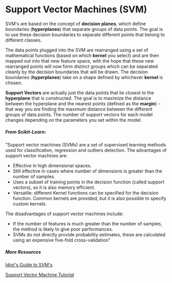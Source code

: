 # Support Vector Machines (SVM)

SVM's are based on the concept of **decision planes**, which define boundaries (**hyperplanes**) that separate groups of data points. The goal is to use these decision boundaries to separate different points that belong to different classes.

The data points plugged into the SVM are rearranged using a set of mathematical functions (based on which **kernel** you select) and are then mapped out into that new feature space, with the hope that these new rearranged points will now form distinct groups which can be separated cleanly by the decision boundaries that will be drawn. The decision boundaries (**hyperplanes**) take on a shape defined by whichever **kernel** is chosen.

**Support Vectors** are actually just the data points that lie closest to the **hyperplane** that is constructed. The goal is to maximize the distance between the hyperplane and the nearest points (defined as the **margin**) - that way you are finding the maximum distance between the different groups of data points. The number of support vectors for each model changes depending on the parameters you set within the model.


#####  From Scikit-Learn:  
"Support vector machines (SVMs) are a set of supervised learning methods used for classification, regression and outliers detection.
The advantages of support vector machines are:
* Effective in high dimensional spaces.
* Still effective in cases where number of dimensions is greater than the number of samples.
* Uses a subset of training points in the decision function (called support vectors), so it is also memory efficient.
* Versatile: different Kernel functions can be specified for the decision function. Common kernels are provided, but it is also possible to specify custom kernels.

The disadvantages of support vector machines include:
* If the number of features is much greater than the number of samples, the method is likely to give poor performances.
* SVMs do not directly provide probability estimates, these are calculated using an expensive five-fold cross-validation"


##### More Resources  
[Idiot's Guide to SVM's](http://www.cs.ucf.edu/courses/cap6412/fall2009/papers/Berwick2003.pdf)

[Support Vector Machine Tutorial](http://www.cs.columbia.edu/~kathy/cs4701/documents/jason_svm_tutorial.pdf)
